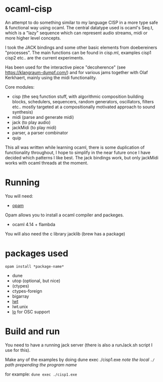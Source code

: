 # ocaml-cisp

An attempt to do something similar to my language CISP in a more type safe & functional way using ocaml. 
The central datatype used is ocaml's Seq.t, which is a "lazy" sequence which can represent audio streams, midi or more higher level concepts.

I took the JACK bindings and some other basic elements from doebereiners "processes".
The main functions can be found in cisp.ml, examples cisp1 cisp2 etc.. are the current experiments.

Has been used for the interactive piece "decoherence" (see <https://klangraum-dumpf.com/>) and for various jams together with Olaf Kerkhaert, mainly using the midi functionality.

Core modules:

- cisp (the seq function stuff, with algorithmic composition building blocks, schedulers, sequencers, random generators, oscillators, filters etc.. mostly targeted at a compositionally motivated approach to sound synthesis)
- midi (parse and generate midi)
- jack (to play audio)
- jackMidi (to play midi)
- parser, a parser combinator
- quip 


This all was written while learning ocaml, there is some duplication of functionality throughout, I hope to simplify in the near future once I have decided which patterns I like best.
The jack bindings work, but only jackMidi works with ocaml threads at the moment.

# Running

You will need:

* [opam](https://ocaml.org/docs/up-and-running)

Opam allows you to install a ocaml compiler and packeges.
* ocaml 4.14 + flambda

You will also need the c library jacklib (brew has a package)

# packages used

`opam install *package-name*`

* dune
* utop (optional, but nice)
* (ctypes)
* ctypes-foreign
* bigarray
* [lwt](https://opam.ocaml.org/packages/lwt/) 
* lwt.unix
* [lo](https://opam.ocaml.org/packages/lo/) for OSC support

# Build and run

You need to have a running jack server (there is also a runJack.sh script I use for this).

Make any of the examples by doing dune exec ./cisp1.exe 
*note the local `./` path prepending the program name*

for example:
`dune exec ./cisp1.exe`



